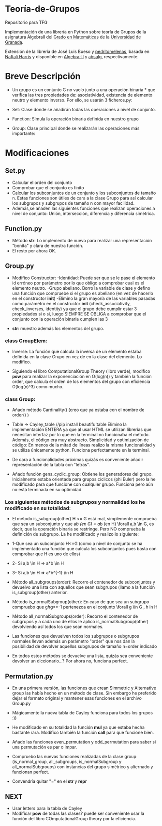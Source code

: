 # Teoría-de-Grupos
Repositorio para TFG

Implementación de una librería en Python sobre teoría de Grupos de la asignatura ÁlgebraII del [Grado en Matemáticas](http://grados.ugr.es/matematicas/) de la [Universidad de Granada](http://www.ugr.es).

Extensión de la librería de José Luis Bueso y [pedritomelenas](https://github.com/pedritomelenas), basada en 
[Naftali Harris](http://www.naftaliharris.com) y disponible en [Algebra-II](https://github.com/pedritomelenas/Algebra-II) y
[absalg](https://github.com/naftaliharris/Abstract-Algebra), respectivamente.

# Breve Descripción
- Un grupo es un conjunto G no vacío junto a una operación binaria * que verifica las tres propiedades de: asociatividad, existencia de elemento neutro y elemento inverso. Por ello, se usarán 3 ficheros.py:

- Set: Clase donde se añadirán todas las operaciones a nivel de conjunto.
- Function: Simula la operación binaria definida en nuestro grupo
- Group: Clase principal donde se realizarán las operaciones más importante:


# Modificaciones

## Set.py
- Calcular el orden del conjunto
- Comprobar que el conjunto es finito
- Calcular los subconjuntos de un conjunto y los subconjuntos de tamaño n. Estas funciones son útiles de cara a la clase Grupo para así calcular los subgrupos y subgrupos de tamaño n con mayor facilidad.
- Además,se añaden las siguientes funciones que realizan operaciones a nivel de conjunto:
Unión, intersección, diferencia y diferencia simétrica.

## Function.py
- Método __str__: Lo implemento de nuevo para realizar una representación 
"bonita" y clara de nuestra función.
- El resto por ahora OK.

## Group.py

- Modifico Constructor:
	-Identidad: Puede ser que se le pase el elemento id erróneo por parámetro por lo que
	obligo a comprobar cual es el elemento neutro. 
	-Grupo abeliano. Borro la variable de clase y defino una función que compruebe
	si el grupo es abeliano (en vez de hacerlo en el constructor __init__)
	-Elimino la gran mayoría de las variables pasadas como parámetro en el constructor
	__init__ (check_associativity, check_inverses, identity) ya que el grupo debe
	cumplir estar 3 propiedades si o si, luego SIEMPRE SE OBLIGA a comprobar que el conjunto
	con la operación binaria cumplen las 3

- __str__: muestro además los elementos del grupo.


### class GroupElem:

- Inverse: La función que calcula la inversa de un elemento estaba definida en la clase Grupo en vez
de en la clase del elemento. Lo modifico.


- Siguiendo el libro ComputationalGroup Theory (libro verde), modifico 
__pow__ para realizar la exponenciación en O(log(n)) y también la
función order, que calcula el orden de los elementos del grupo con 
eficiencia O(log(n)^3) como mucho.


### class Group:

- Añado método Cardinality() (creo que ya estaba con el nombre de order() )


- Table -> Cayley_table  //pip install beautifultable
Elimino la implementación ENTERA ya que al usar HTML se utilizan librerías
que necesitan interfaz por lo que en la terminal no funcionaba el método. 
Además, el código era muy abstracto.
Simplicidad y optimización de código: En menos de la mitad de líneas realizo la misma funcionalidad
y se utiliza únicamente python. Funciona perfectamente en la terminal.
- De cara a funcionalidades próximas quizás es conveniente añadir representación
de la tabla con "letras".

- Añado función gens_cyclic_group: Obtiene los generadores del grupo.
Inicialmente estaba orientada para grupos cíclicos (phi Euler) pero
la he modificado para que funcione con cualquier grupo. 
Funciona pero aún no está terminada en su optimidad.



### Los siguientes métodos de subgrupos y normalidad los he modificado en su totalidad:

- El método is_subgroup(other) H <= G está mal, simplemente comprueba que
sea un subconjunto y que a*b (en G) = a*b (en H) \forall a,b \in G, es decir, que la operación
binaria se restringe. Pero NO comprueba la definición de subgrupo.
La he modificado y realizo lo siguiente:
- 1-Que sea un subconjunto H<=G (como a nivel de conjunto se ha implementado una función que
calcula los subconjuntos pues basta con comprobar que H es uno de ellos)
- 2- Si a,b \in H => a*b \in H 
- 3- Si a,b \in H => a*b^{-1} \in H


- Método all_subgroups(order): Recorro el contenedor de subconjuntos y devuelvo una 
lista con aquellos que sean subgrupos (llamo a la función is_subgroup(other) anterior.

- Método is_normalSubgroup(other): En caso de que sea un subgrupo compruebo 
que g*h*g**-1 pertenezca en el conjunto \forall g \in G , h in H


- Método all_normalSubgroups(order): Recorro el contenedor de subgrupos y a cada uno
de ellos le aplico is_normalSubgroup(other) devolviendo así todos los que
sean normales.

- Las funciones que devuelven todos los subgrupos o subgrupos normales llevan
además un parámetro "order" que nos dan la posibilidad de devolver aquellos subgrupos
de tamaño n=order indicado

- En todos estos métodos se devuelve una lista, quizás sea conveniente devolver un 
diccionario...? Por ahora no, funciona perfect.


## Permutation.py

- En una primera versión, las funciones que crean Simmetric y Alternative group las
había hecho en un método de clase. Sin embargo he preferido dejar el formato original y 
mantener esas funciones en el archivo Group.py

- Mágicamente la nueva tabla de Cayley funciona para todos los grupos :))

- He modificado en su totalidad la función __mul__ ya que estaba hecha bastante rara.
Modifico también la función __call__ para que funcione bien.

- Añado las funciones even_permutation y odd_permutation para saber si una
permutación es par o impar.

- Compruebo las nuevas funciones realizadas de la clase group (is_normal_group,
all_subgroups, is_normalSubgroup y all_normalSubgroups) con instancias
del grupo simétrico y alternado y funcionan perfect.

- Convendría quitar "=" en el __str__ y __repr__


## NEXT

- Usar letters para la tabla de Cayley
- Modificar __pow__ de todas las clases? puede ser conveniente usar la función 
del libro COmputationalGroup theory por la eficiencia.

